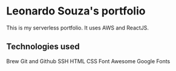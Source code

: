 # Leonardo Souza's portfolio

This is my serverless portfolio. It uses AWS and ReactJS.

## Technologies used

Brew
Git and Github
SSH
HTML
CSS
Font Awesome
Google Fonts